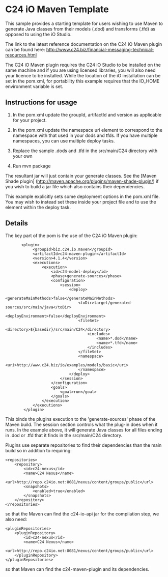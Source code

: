 C24 iO Maven Template
=====================

This sample provides a starting template for users wishing to use Maven to generate
Java classes from their models (.dod) and transforms (.tfd) as opposed to using the
iO Studio.

The link to the latest reference documentation on the C24 iO Maven plugin can be found 
here: http://www.c24.biz/financial-messaging-technical-resources.html

The C24 iO Maven plugin requires the C24 iO Studio to be installed on the same machine and
if you are using licensed libraries, you will also need your licence to be installed. While
the location of the iO installation can be set in the pom.xml, for portability this example
requires that the IO_HOME environment variable is set.

Instructions for usage
----------------------

1. In the pom.xml update the groupId, artifactId and version as applicable for your project.

2. In the pom.xml update the namespace uri element to correspond to the namespace with
that used in your dods and tfds. If you have multiple namespaces, you can use multiple
deploy tasks.

3. Replace the sample .dods and .tfd in the src/main/C24 directory with your own

4. Run mvn package

The resultant jar will just contain your generate classes. See the [Maven Shade plugin]
(http://maven.apache.org/plugins/maven-shade-plugin/) if you wish to build a jar file 
which also contains their dependencies.

This example explicitly sets some deployment options in the pom.xml file. You may wish
to instead set these inside your project file and to use the <projectFile> element within
the deploy task.

Details
-------

The key part of the pom is the use of the C24 iO Maven plugin:

           <plugin>
                <groupId>biz.c24.io.maven</groupId>
                <artifactId>c24-maven-plugin</artifactId>
                <version>4.1.4</version>
                <executions>
                    <execution>
                        <id>c24-model-deploy</id>
                        <phase>generate-sources</phase>
                        <configuration>
                            <session>
                                <deploy>
                                    <generateMainMethods>false</generateMainMethods>
                                    <toDir>target/generated-sources/src/main/java</toDir>
                                    <deployEnvironment>false</deployEnvironment>
                                    <fileSet>
                                        <directory>${basedir}/src/main/C24</directory>
                                        <includes>
                                            <name>*.dod</name>
                                            <name>*.tfd</name>
                                        </includes>
                                    </fileSet>
                                    <namespace>
                                        <uri>http://www.c24.biz/io/examples/models/basic</uri>
                                    </namespace>
                                </deploy>
                            </session>
                        </configuration>
                        <goals>
                            <goal>run</goal>
                        </goals>
                    </execution>
                </executions>
            </plugin>

This binds the plugins execution to the 'generate-sources' phase of the Maven build.
The session section controls what the plug-in does when it runs. In the example above, 
it will generate Java classes for all files ending in .dod or .tfd that it finds in the 
src/main/C24 directory. 

Plugins use separate repositories to find their dependencies than the main build so in
addition to requiring:

    <repositories>
        <repository>
            <id>c24-nexus</id>
            <name>C24 Nexus</name>
            <url>http://repo.c24io.net:8081/nexus/content/groups/public</url>
            <snapshots>
                <enabled>true</enabled>
            </snapshots>
        </repository>
    </repositories>
    
so that the Maven can find the c24-io-api jar for the compilation step, we also need:

    <pluginRepositories>
        <pluginRepository>
            <id>c24-nexus</id>
            <name>C24 Nexus</name>
            <url>http://repo.c24io.net:8081/nexus/content/groups/public</url>
        </pluginRepository>
    </pluginRepositories>
    
so that Maven can find the c24-maven-plugin and its dependencies.

